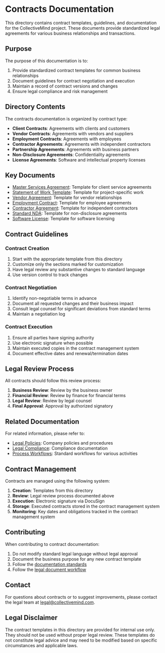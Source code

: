 # Contracts Documentation

This directory contains contract templates, guidelines, and documentation for the CollectiveMind project. These documents provide standardized legal agreements for various business relationships and transactions.

## Purpose

The purpose of this documentation is to:

1. Provide standardized contract templates for common business relationships
2. Document guidelines for contract negotiation and execution
3. Maintain a record of contract versions and changes
4. Ensure legal compliance and risk management

## Directory Contents

The contracts documentation is organized by contract type:

- **Client Contracts**: Agreements with clients and customers
- **Vendor Contracts**: Agreements with vendors and suppliers
- **Employment Contracts**: Agreements with employees
- **Contractor Agreements**: Agreements with independent contractors
- **Partnership Agreements**: Agreements with business partners
- **Non-Disclosure Agreements**: Confidentiality agreements
- **License Agreements**: Software and intellectual property licenses

## Key Documents

- [Master Services Agreement](./client/master-services-agreement.md): Template for client service agreements
- [Statement of Work Template](./client/statement-of-work-template.md): Template for project-specific work
- [Vendor Agreement](./vendor/vendor-agreement.md): Template for vendor relationships
- [Employment Contract](./employment/employment-contract.md): Template for employee agreements
- [Contractor Agreement](./contractor/contractor-agreement.md): Template for independent contractors
- [Standard NDA](./nda/standard-nda.md): Template for non-disclosure agreements
- [Software License](./license/software-license.md): Template for software licensing

## Contract Guidelines

### Contract Creation

1. Start with the appropriate template from this directory
2. Customize only the sections marked for customization
3. Have legal review any substantive changes to standard language
4. Use version control to track changes

### Contract Negotiation

1. Identify non-negotiable terms in advance
2. Document all requested changes and their business impact
3. Consult legal counsel for significant deviations from standard terms
4. Maintain a negotiation log

### Contract Execution

1. Ensure all parties have signing authority
2. Use electronic signature when possible
3. Maintain executed copies in the contract management system
4. Document effective dates and renewal/termination dates

## Legal Review Process

All contracts should follow this review process:

1. **Business Review**: Review by the business owner
2. **Financial Review**: Review by finance for financial terms
3. **Legal Review**: Review by legal counsel
4. **Final Approval**: Approval by authorized signatory

## Related Documentation

For related information, please refer to:

- [Legal Policies](../policies/): Company policies and procedures
- [Legal Compliance](../compliance/): Compliance documentation
- [Process Workflows](../../process/workflows/): Standard workflows for various activities

## Contract Management

Contracts are managed using the following system:

1. **Creation**: Templates from this directory
2. **Review**: Legal review process documented above
3. **Execution**: Electronic signature via DocuSign
4. **Storage**: Executed contracts stored in the contract management system
5. **Monitoring**: Key dates and obligations tracked in the contract management system

## Contributing

When contributing to contract documentation:

1. Do not modify standard legal language without legal approval
2. Document the business purpose for any new contract template
3. Follow the [documentation standards](../../process/standards/documentation-standards.md)
4. Follow the [legal document workflow](../../process/workflows/legal-document-workflow.md)

## Contact

For questions about contracts or to suggest improvements, please contact the legal team at [legal@collectivemind.com](mailto:legal@collectivemind.com).

## Legal Disclaimer

The contract templates in this directory are provided for internal use only. They should not be used without proper legal review. These templates do not constitute legal advice and may need to be modified based on specific circumstances and applicable laws. 